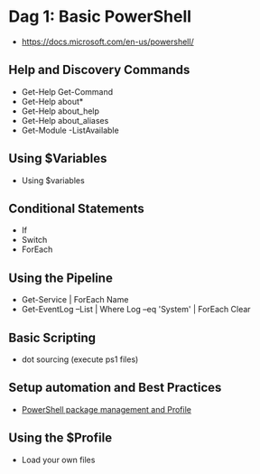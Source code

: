 # Dag 1:  Basic PowerShell 

- https://docs.microsoft.com/en-us/powershell/


## Help and Discovery Commands

- Get-Help Get-Command 
- Get-Help about*
- Get-Help about_help
- Get-Help about_aliases
- Get-Module -ListAvailable


## Using $Variables
- Using $variables 
 

## Conditional Statements
- If
- Switch
- ForEach


## Using the Pipeline 

- Get-Service | ForEach Name
- Get-EventLog –List | Where Log –eq 'System' | ForEach Clear

## Basic Scripting

- dot sourcing (execute ps1 files)


## Setup automation and Best Practices

- [PowerShell package management and Profile](https://learning-azure.azurewebsites.net/basic-powershell/)


## Using the $Profile

- Load your own files 

